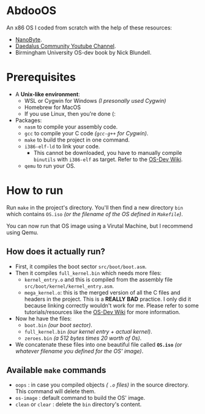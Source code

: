 # AbdooOS

An x86 OS I coded from scratch with the help of these resources:

-   [NanoByte](https://www.youtube.com/@nanobyte-dev).
-   [Daedalus Community Youtube Channel](https://www.youtube.com/@DaedalusCommunity).
-   Birmingham University OS-dev book by Nick Blundell.

# Prerequisites

-   A **Unix-like environment**:
    -   WSL or Cygwin for Windows _(I presonally used Cygwin)_
    -   Homebrew for MacOS
    -   If you use Linux, then you're done (:
-   Packages:
    -   `nasm` to compile your assembly code.
    -   `gcc` to compile your C code _(`gcc-g++` for Cygwin)_.
    -   `make` to build the project in one command.
    -   `i386-elf-ld` to link your code.
        -   This cannot be downloaded, you have to
            manually compile `binutils` with
            `i386-elf` as target.
            Refer to the [OS-Dev Wiki](https://wiki.osdev.org/).
    -   `qemu` to run your OS.

# How to run

Run `make` in the project's directory. You'll then find
a new directory `bin` which contains `OS.iso`
_(or the filename of the OS defined in `Makefile`)_.

You can now run that OS image using a Virutal Machine,
but I recommend using Qemu.

## How does it actually run?

-   First, it compiles the boot sector `src/boot/boot.asm`.
-   Then it compiles `full_kernel.bin` which needs
    more files:
    -   `kernel_entry.o` and this is compiled from
        the assembly file `src/boot/kernel/kernel_entry.asm`.
    -   `mega_kernel.o`: this is the merged version
        of all the C files and headers in the project.
        This is a **REALLY BAD** practice. I only did it
        because linking correctly wouldn't work for me.
        Please refer to some tutorials/resources like
        the [OS-Dev Wiki](https://wiki.osdev.org/) for more information.
-   Now he have the files:
    -   `boot.bin` _(our boot sector)_.
    -   `full_kernel.bin` _(our kernel entry + actual kernel)_.
    -   `zeroes.bin` _(a 512 bytes times 20 worth of 0s)_.
-   We concatenate these files into one
    beautiful file called **`OS.iso`**
    _(or whatever filename you defined for the OS' image)_.

## Available `make` commands

-   `oops` : in case you compiled objects _( `.o` files)_
    in the source directory. This command will delete them.
-   `os-image` : default command to build the OS' image.
-   `clean` or `clear` : delete the `bin`
    directory's content.
